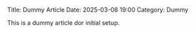 Title: Dummy Article
Date: 2025-03-08 19:00
Category: Dummy

This is a dummy article dor initial setup.
